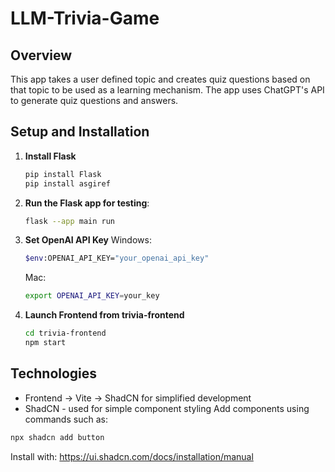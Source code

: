# LLM-Trivia-Game

## Overview
This app takes a user defined topic and creates quiz questions based on that topic to be used as a learning mechanism. The app uses ChatGPT's API to generate quiz questions and answers.

## Setup and Installation

1. **Install Flask**
    ```bash
    pip install Flask
    pip install asgiref
    ```
2. **Run the Flask app for testing**:
    ```bash
    flask --app main run
    ```

3. **Set OpenAI API Key**
    Windows:
    ```bash
    $env:OPENAI_API_KEY="your_openai_api_key"
    ```
    Mac:
    ```bash
    export OPENAI_API_KEY=your_key
    ```

4. **Launch Frontend from trivia-frontend**
    ```bash
    cd trivia-frontend
    npm start
    ```

## Technologies
- Frontend -> Vite -> ShadCN for simplified development
- ShadCN - used for simple component styling
Add components using commands such as:
```bash
npx shadcn add button
```
Install with: https://ui.shadcn.com/docs/installation/manual

